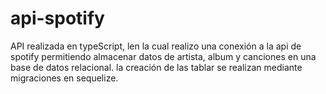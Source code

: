 # api-spotify
API realizada en typeScript, len la cual realizo una conexión a la api de spotify permitiendo almacenar  datos de artista, album y canciones en una base de datos relacional. la creación de las tablar se realizan mediante migraciones en sequelize.
